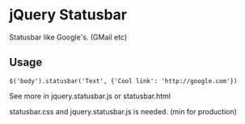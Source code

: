 jQuery Statusbar
=========

Statusbar like Google's. (GMail etc)

Usage
--------------

```
$('body').statusbar('Text', {'Cool link': 'http://google.com'})
```

See more in jquery.statusbar.js or statusbar.html

statusbar.css and jquery.statusbar.js is needed. (min for production)